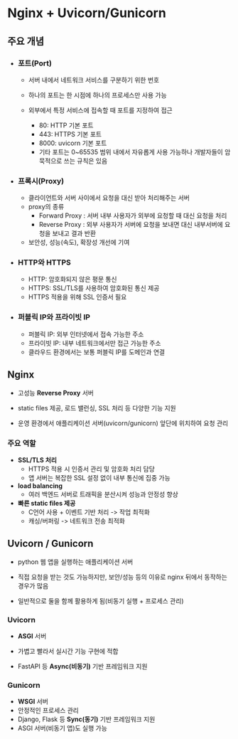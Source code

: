 # Nginx + Uvicorn/Gunicorn



## 주요 개념

- ### **포트(Port)**
  
  - 서버 내에서 네트워크 서비스를 구분하기 위한 번호
  
  - 하나의 포트는 한 시점에 하나의 프로세스만 사용 가능
  
  - 외부에서 특정 서비스에 접속할 때 포트를 지정하여 접근

    - 80: HTTP 기본 포트  
    - 443: HTTPS 기본 포트  
    - 8000: uvicorn 기본 포트
    - 기타 포트는 0~65535 범위 내에서 자유롭게 사용 가능하나 개발자들이 암묵적으로 쓰는 규칙은 있음
  
    
  
- ### **프록시(Proxy)**
  
  - 클라이언트와 서버 사이에서 요청을 대신 받아 처리해주는 서버
  - proxy의 종류
    - Forward Proxy : 서버 내부 사용자가 외부에 요청할 때 대신 요청을 처리
    - Reverse Proxy : 외부 사용자가 서버에 요청을 보내면 대신 내부서버에 요청을 보내고 결과 반환
  - 보안성, 성능(속도), 확장성 개선에 기여
  
  

- ### **HTTP와 HTTPS**
  
  - HTTP: 암호화되지 않은 평문 통신
  - HTTPS: SSL/TLS를 사용하여 암호화된 통신 제공
  - HTTPS 적용을 위해 SSL 인증서 필요
  
  
  
- ### **퍼블릭 IP와 프라이빗 IP**
  
  - 퍼블릭 IP: 외부 인터넷에서 접속 가능한 주소
  - 프라이빗 IP: 내부 네트워크에서만 접근 가능한 주소
  - 클라우드 환경에서는 보통 퍼블릭 IP를 도메인과 연결
  



## Nginx

- 고성능 **Reverse Proxy** 서버

- static files 제공, 로드 밸런싱, SSL 처리 등 다양한 기능 지원

- 운영 환경에서 애플리케이션 서버(uvicorn/gunicorn) 앞단에 위치하여 요청 관리

  

### 주요 역할

- **SSL/TLS 처리**
  - HTTPS 적용 시 인증서 관리 및 암호화 처리 담당
  - 앱 서버는 복잡한 SSL 설정 없이 내부 통신에 집중 가능
- **load balancing**
  - 여러 백엔드 서버로 트래픽을 분산시켜 성능과 안정성 향상
- **빠른 static files 제공**
  - C언어 사용 + 이벤트 기반 처리 -> 작업 최적화
  - 캐싱/버퍼링 -> 네트워크 전송 최적화



## Uvicorn / Gunicorn

- python 웹 앱을 실행하는 애플리케이션 서버

- 직접 요청을 받는 것도 가능하지만, 보안/성능 등의 이유로 nginx 뒤에서 동작하는 경우가 많음
- 일반적으로 둘을 함께 활용하게 됨(비동기 실행 + 프로세스 관리)



### Uvicorn

- **ASGI** 서버
- 가볍고 빨라서 실시간 기능 구현에 적합

- FastAPI 등 **Async(비동기)** 기반 프레임워크 지원



### Gunicorn

- **WSGI** 서버
- 안정적인 프로세스 관리
- Django, Flask 등 **Sync(동기)** 기반 프레임워크 지원
- ASGI 서버(비동기 앱)도 실행 가능
